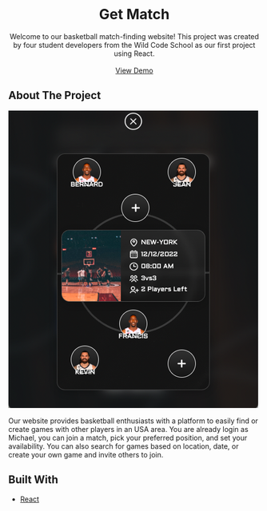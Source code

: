 <br/>
<p align="center">
  <h1 align="center">Get Match</h1>

  <p align="center">
    Welcome to our basketball match-finding website! This project was created by four student developers from the Wild Code School as our first project using React.
    <br/>
    <br/>
    <a href="https://get-match.netlify.app/">View Demo</a>
  </p>
</p>


## About The Project

![Screen Shot](screenshot.png)

Our website provides basketball enthusiasts with a platform to easily find or create games with other players in an USA area. You are already login as Michael, you can join a match, pick your preferred position, and set your availability. You can also search for games based on location, date, or create your own game and invite others to join.

## Built With

* [React](https://fr.reactjs.org/)

